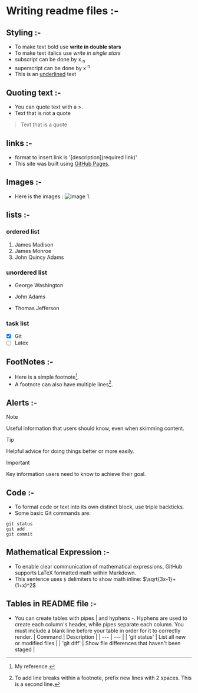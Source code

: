 # Writing readme files :-
## Styling :-
- To make text bold use **write in double stars**
- To make text italics use *write in single stars*
- subscript can be done by x <sub> n </sub>
- superscript can be done by x <sup> n </sup>
- This is an <ins>underlined</ins> text
## Quoting text :-
- You can quote text with a >.
- Text that is not a quote
 > Text that is a quote
## links :-
- format to insert link is '[description](required link)'
- This site was built using [GitHub Pages](https://pages.github.com/).
## Images :-
- Here is the images :
 ![image 1](https://astrix.security/wp-content/uploads/2024/05/GitHub-Apps-Bug-Created-Significant-3rd-Party-Risk_-How-You-Can-Stay-Protected-1.png).
## lists :-
### ordered list
1. James Madison
2. James Monroe
3. John Quincy Adams
### unordered list
- George Washington
* John Adams
+ Thomas Jefferson
### task list
- [x] Git
- [ ] Latex
## FootNotes :-
- Here is a simple footnote[^1].
- A footnote can also have multiple lines[^2].
 [^1]: My reference.
 [^2]: To add line breaks within a footnote, prefix new lines with 2 spaces.
  This is a second line.
## Alerts :-
 > [!NOTE]
 > Useful information that users should know, even when skimming content.

 > [!TIP]
 > Helpful advice for doing things better or more easily.

 > [!IMPORTANT]
 > Key information users need to know to achieve their goal.
## Code :-
- To format code or text into its own distinct block, use triple backticks.
- Some basic Git commands are:
```
git status
git add
git commit
```
## Mathematical Expression :-
- To enable clear communication of mathematical expressions, GitHub supports LaTeX formatted math within Markdown. 
- This sentence uses `$` delimiters to show math inline:  $\sqrt{3x-1}+(1+x)^2$

## Tables in README file :-
- You can create tables with pipes | and hyphens -. Hyphens are used to create each column's header, while pipes separate each column. You must include a blank line before your table in order for it to correctly render.
| Command | Description |
| --- | --- |
| 'git status' | List all new or modified files |
| 'git diff' | Show file differences that haven't been staged |





